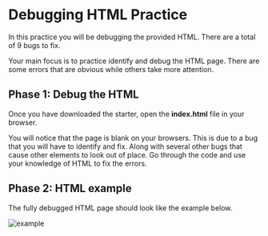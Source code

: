 # Debugging HTML Practice

In this practice you will be debugging the provided HTML. There are a total
of 9 bugs to fix.

Your main focus is to practice identify and debug the HTML page. There are some
errors that are obvious while others take more attention.

## Phase 1: Debug the HTML

Once you have downloaded the starter, open the __index.html__ file in your
browser.

You will notice that the page is blank on your browsers. This is due to a bug
that you will have to identify and fix. Along with several other bugs that cause other elements to look out of place. Go through the code and use your knowledge
of HTML to fix the errors.

## Phase 2: HTML example

The fully debugged HTML page should look like the example below.

![example]

[example]: https://appacademy-open-assets.s3.us-west-1.amazonaws.com/Module-Solo-Prep-Work/assets/debugging-html-example.png